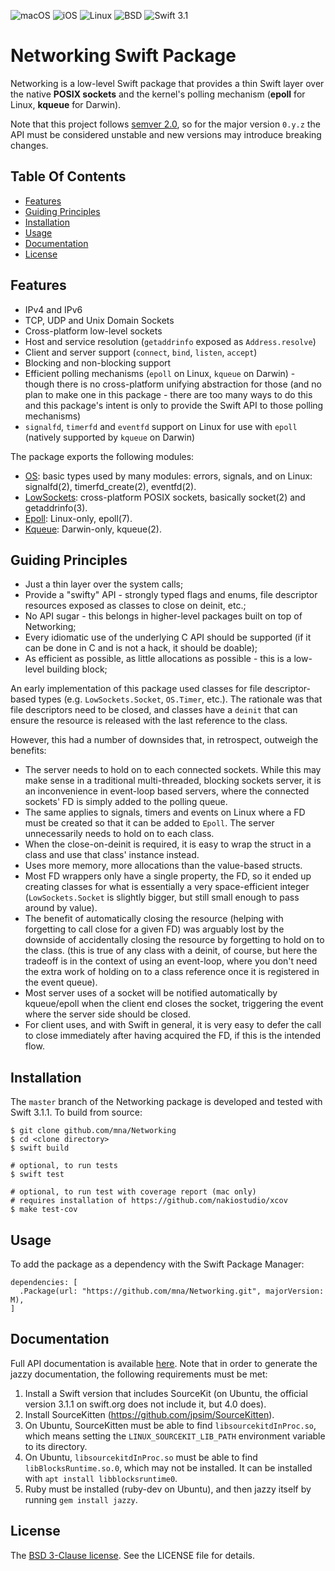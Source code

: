 ![macOS](https://img.shields.io/badge/os-macOS-green.svg?style=flat-square)
![iOS](https://img.shields.io/badge/os-iOS-green.svg?style=flat-square)
![Linux](https://img.shields.io/badge/os-linux-green.svg?style=flat-square)
![BSD](https://img.shields.io/badge/license-BSD-blue.svg?style=flat-square)
![Swift 3.1](https://img.shields.io/badge/Swift-version_3.1-orange.svg?style=flat-square)

# Networking Swift Package

Networking is a low-level Swift package that provides a thin Swift layer over the native **POSIX sockets** and the kernel's polling mechanism (**epoll** for Linux, **kqueue** for Darwin).

Note that this project follows [semver 2.0][semver], so for the major version `0.y.z` the API must be considered unstable and new versions may introduce breaking changes.

## Table Of Contents

- [Features](#features)
- [Guiding Principles](#guiding-principles)
- [Installation](#installation)
- [Usage](#usage)
- [Documentation](#documentation)
- [License](#license)

## Features

* IPv4 and IPv6
* TCP, UDP and Unix Domain Sockets
* Cross-platform low-level sockets
* Host and service resolution (`getaddrinfo` exposed as `Address.resolve`)
* Client and server support (`connect`, `bind`, `listen`, `accept`)
* Blocking and non-blocking support
* Efficient polling mechanisms (`epoll` on Linux, `kqueue` on Darwin) - though there is no cross-platform unifying abstraction for those (and no plan to make one in this package - there are too many ways to do this and this package's intent is only to provide the Swift API to those polling mechanisms)
* `signalfd`, `timerfd` and `eventfd` support on Linux for use with `epoll` (natively supported by `kqueue` on Darwin)

The package exports the following modules:

* [OS][os]: basic types used by many modules: errors, signals, and on Linux: signalfd(2), timerfd\_create(2), eventfd(2).
* [LowSockets][lowsockets]: cross-platform POSIX sockets, basically socket(2) and getaddrinfo(3).
* [Epoll][epoll]: Linux-only, epoll(7).
* [Kqueue][kqueue]: Darwin-only, kqueue(2).

## Guiding Principles

* Just a thin layer over the system calls;
* Provide a "swifty" API - strongly typed flags and enums, file descriptor resources exposed as classes to close on deinit, etc.;
* No API sugar - this belongs in higher-level packages built on top of Networking;
* Every idiomatic use of the underlying C API should be supported (if it can be done in C and is not a hack, it should be doable);
* As efficient as possible, as little allocations as possible - this is a low-level building block;

An early implementation of this package used classes for file descriptor-based types (e.g. `LowSockets.Socket`, `OS.Timer`, etc.). The rationale was that file descriptors need to be closed, and classes have a `deinit` that can ensure the resource is released with the last reference to the class.

However, this had a number of downsides that, in retrospect, outweigh the benefits:

* The server needs to hold on to each connected sockets. While this may make sense in a traditional multi-threaded, blocking sockets server, it is an inconvenience in event-loop based servers, where the connected sockets' FD is simply added to the polling queue.
* The same applies to signals, timers and events on Linux where a FD must be created so that it can be added to `Epoll`. The server unnecessarily needs to hold on to each class.
* When the close-on-deinit is required, it is easy to wrap the struct in a class and use that class' instance instead.
* Uses more memory, more allocations than the value-based structs.
* Most FD wrappers only have a single property, the FD, so it ended up creating classes for what is essentially a very space-efficient integer (`LowSockets.Socket` is slightly bigger, but still small enough to pass around by value).
* The benefit of automatically closing the resource (helping with forgetting to call close for a given FD) was arguably lost by the downside of accidentally closing the resource by forgetting to hold on to the class. (this is true of any class with a deinit, of course, but here the tradeoff is in the context of using an event-loop, where you don't need the extra work of holding on to a class reference once it is registered in the event queue).
* Most server uses of a socket will be notified automatically by kqueue/epoll when the client end closes the socket, triggering the event where the server side should be closed.
* For client uses, and with Swift in general, it is very easy to defer the call to close immediately after having acquired the FD, if this is the intended flow.

## Installation

The `master` branch of the Networking package is developed and tested with Swift 3.1.1. To build from source:

```
$ git clone github.com/mna/Networking
$ cd <clone directory>
$ swift build

# optional, to run tests
$ swift test

# optional, to run test with coverage report (mac only)
# requires installation of https://github.com/nakiostudio/xcov
$ make test-cov
```

## Usage

To add the package as a dependency with the Swift Package Manager:

```
dependencies: [
  .Package(url: "https://github.com/mna/Networking.git", majorVersion: M),
]
```

## Documentation

Full API documentation is available [here][doc]. Note that in order to generate the jazzy documentation, the following requirements must be met:

1. Install a Swift version that includes SourceKit (on Ubuntu, the official version 3.1.1 on swift.org does not include it, but 4.0 does).
2. Install SourceKitten (https://github.com/jpsim/SourceKitten).
3. On Ubuntu, SourceKitten must be able to find `libsourcekitdInProc.so`, which means setting the `LINUX_SOURCEKIT_LIB_PATH` environment variable to its directory.
4. On Ubuntu, `libsourcekitdInProc.so` must be able to find `libBlocksRuntime.so.0`, which may not be installed. It can be installed with `apt install libblocksruntime0`.
5. Ruby must be installed (ruby-dev on Ubuntu), and then jazzy itself by running `gem install jazzy`.

## License

The [BSD 3-Clause license][bsd]. See the LICENSE file for details.

[bsd]: http://opensource.org/licenses/BSD-3-Clause
[doc]: http://mna.github.io/Networking
[os]: http://mna.github.io/Networking/OS
[lowsockets]: http://mna.github.io/Networking/LowSockets
[epoll]: http://mna.github.io/Networking/Epoll
[kqueue]: http://mna.github.io/Networking/Kqueue
[semver]: http://semver.org/spec/v2.0.0.html

